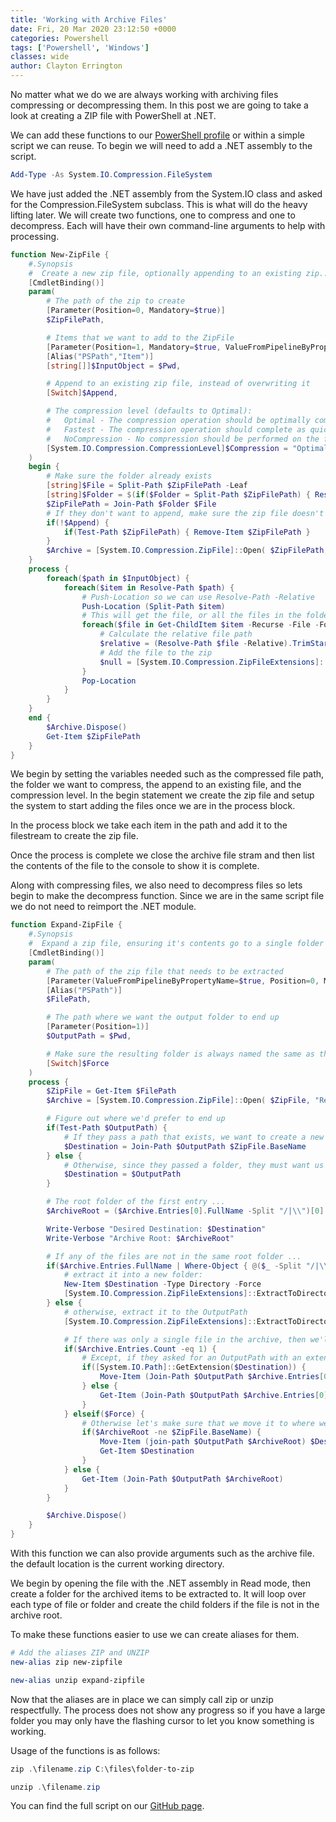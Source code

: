 ```yaml
---
title: 'Working with Archive Files'
date: Fri, 20 Mar 2020 23:12:50 +0000
categories: Powershell
tags: ['Powershell', 'Windows']
classes: wide
author: Clayton Errington
---
```


No matter what we do we are always working with archiving files compressing or decompressing them. In this post we are going to take a look at creating a ZIP file with PowerShell at .NET.

We can add these functions to our [PowerShell profile](http://usefulscripting.network/computers/windows/how-to-create-a-powershell-profile/) or within a simple script we can reuse. To begin we will need to add a .NET assembly to the script.

```powershell
Add-Type -As System.IO.Compression.FileSystem
```

We have just added the .NET assembly from the System.IO class and asked for the Compression.FileSystem subclass. This is what will do the heavy lifting later. We will create two functions, one to compress and one to decompress. Each will have their own command-line arguments to help with processing.

```powershell
function New-ZipFile {
	#.Synopsis
	#  Create a new zip file, optionally appending to an existing zip...
	[CmdletBinding()]
	param(
		# The path of the zip to create
		[Parameter(Position=0, Mandatory=$true)]
		$ZipFilePath,

		# Items that we want to add to the ZipFile
		[Parameter(Position=1, Mandatory=$true, ValueFromPipelineByPropertyName=$true)]
		[Alias("PSPath","Item")]
		[string[]]$InputObject = $Pwd,

		# Append to an existing zip file, instead of overwriting it
		[Switch]$Append,

		# The compression level (defaults to Optimal):
		#   Optimal - The compression operation should be optimally compressed, even if the operation takes a longer time to complete.
		#   Fastest - The compression operation should complete as quickly as possible, even if the resulting file is not optimally compressed.
		#   NoCompression - No compression should be performed on the file.
		[System.IO.Compression.CompressionLevel]$Compression = "Optimal"
	)
	begin {
		# Make sure the folder already exists
		[string]$File = Split-Path $ZipFilePath -Leaf
		[string]$Folder = $(if($Folder = Split-Path $ZipFilePath) { Resolve-Path $Folder } else { $Pwd })
		$ZipFilePath = Join-Path $Folder $File
		# If they don't want to append, make sure the zip file doesn't already exist.
		if(!$Append) {
			if(Test-Path $ZipFilePath) { Remove-Item $ZipFilePath }
		}
		$Archive = [System.IO.Compression.ZipFile]::Open( $ZipFilePath, "Update" )
	}
	process {
		foreach($path in $InputObject) {
			foreach($item in Resolve-Path $path) {
				# Push-Location so we can use Resolve-Path -Relative
				Push-Location (Split-Path $item)
				# This will get the file, or all the files in the folder (recursively)
				foreach($file in Get-ChildItem $item -Recurse -File -Force | % FullName) {
					# Calculate the relative file path
					$relative = (Resolve-Path $file -Relative).TrimStart(".\")
					# Add the file to the zip
					$null = [System.IO.Compression.ZipFileExtensions]::CreateEntryFromFile($Archive, $file, $relative, $Compression)
				}
				Pop-Location
			}
		}
	}
	end {
		$Archive.Dispose()
		Get-Item $ZipFilePath
	}
}
```

We begin by setting the variables needed such as the compressed file path, the folder we want to compress, the append to an existing file, and the compression level. In the begin statement we create the zip file and setup the system to start adding the files once we are in the process block.

In the process block we take each item in the path and add it to the filestream to create the zip file.

Once the process is complete we close the archive file stram and then list the contents of the file to the console to show it is complete.

Along with compressing files, we also need to decompress files so lets begin to make the decompress function. Since we are in the same script file we do not need to reimport the .NET module.

```powershell
function Expand-ZipFile {
	#.Synopsis
	#  Expand a zip file, ensuring it's contents go to a single folder ...
	[CmdletBinding()]
	param(
		# The path of the zip file that needs to be extracted
		[Parameter(ValueFromPipelineByPropertyName=$true, Position=0, Mandatory=$true)]
		[Alias("PSPath")]
		$FilePath,

		# The path where we want the output folder to end up
		[Parameter(Position=1)]
		$OutputPath = $Pwd,

		# Make sure the resulting folder is always named the same as the archive
		[Switch]$Force
	)
	process {
		$ZipFile = Get-Item $FilePath
		$Archive = [System.IO.Compression.ZipFile]::Open( $ZipFile, "Read" )

		# Figure out where we'd prefer to end up
		if(Test-Path $OutputPath) {
			# If they pass a path that exists, we want to create a new folder
			$Destination = Join-Path $OutputPath $ZipFile.BaseName
		} else {
			# Otherwise, since they passed a folder, they must want us to use it
			$Destination = $OutputPath
		}

		# The root folder of the first entry ...
		$ArchiveRoot = ($Archive.Entries[0].FullName -Split "/|\\")[0]

		Write-Verbose "Desired Destination: $Destination"
		Write-Verbose "Archive Root: $ArchiveRoot"

		# If any of the files are not in the same root folder ...
		if($Archive.Entries.FullName | Where-Object { @($_ -Split "/|\\")[0] -ne $ArchiveRoot }) {
			# extract it into a new folder:
			New-Item $Destination -Type Directory -Force
			[System.IO.Compression.ZipFileExtensions]::ExtractToDirectory( $Archive, $Destination )
		} else {
			# otherwise, extract it to the OutputPath
			[System.IO.Compression.ZipFileExtensions]::ExtractToDirectory( $Archive, $OutputPath )

			# If there was only a single file in the archive, then we'll just output that file...
			if($Archive.Entries.Count -eq 1) {
				# Except, if they asked for an OutputPath with an extension on it, we'll rename the file to that ...
				if([System.IO.Path]::GetExtension($Destination)) {
					Move-Item (Join-Path $OutputPath $Archive.Entries[0].FullName) $Destination
				} else {
					Get-Item (Join-Path $OutputPath $Archive.Entries[0].FullName)
				}
			} elseif($Force) {
				# Otherwise let's make sure that we move it to where we expect it to go, in case the zip's been renamed
				if($ArchiveRoot -ne $ZipFile.BaseName) {
					Move-Item (join-path $OutputPath $ArchiveRoot) $Destination
					Get-Item $Destination
				}
			} else {
				Get-Item (Join-Path $OutputPath $ArchiveRoot)
			}
		}

		$Archive.Dispose()
	}
}
```

With this function we can also provide arguments such as the archive file. the default location is the current working directory.

We begin by opening the file with the .NET assembly in Read mode, then create a folder for the archived items to be extracted to. It will loop over each type of file or folder and create the child folders if the file is not in the archive root.

To make these functions easier to use we can create aliases for them.

```powershell
# Add the aliases ZIP and UNZIP
new-alias zip new-zipfile

new-alias unzip expand-zipfile
```

Now that the aliases are in place we can simply call zip or unzip respectfully. The process does not show any progress so if you have a large folder you may only have the flashing cursor to let you know something is working.

Usage of the functions is as follows:

```powershell
zip .\filename.zip C:\files\folder-to-zip

unzip .\filename.zip
```

You can find the full script on our [GitHub page](https://github.com/Useful-Scripting-Network/Powershell/blob/master/zipping.ps1).